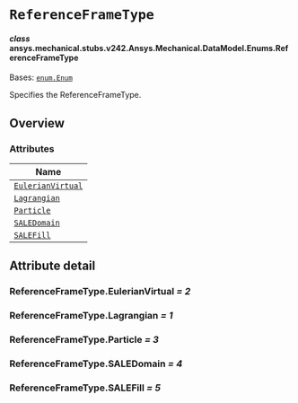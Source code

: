 # `ReferenceFrameType`

<a id="ansys.mechanical.stubs.v242.Ansys.Mechanical.DataModel.Enums.ReferenceFrameType"></a>

#### *class* ansys.mechanical.stubs.v242.Ansys.Mechanical.DataModel.Enums.ReferenceFrameType

Bases: [`enum.Enum`](https://docs.python.org/3/library/enum.html#enum.Enum)

Specifies the ReferenceFrameType.

<!-- !! processed by numpydoc !! -->

<a id="overview"></a>

## Overview

### Attributes

| Name |
| -------------------------------------------------------------------------------------------------------------------------------------- |
| [`EulerianVirtual`](#ReferenceFrameType.EulerianVirtual) |
| [`Lagrangian`](#ReferenceFrameType.Lagrangian) |
| [`Particle`](#ReferenceFrameType.Particle) |
| [`SALEDomain`](#ReferenceFrameType.SALEDomain) |
| [`SALEFill`](#ReferenceFrameType.SALEFill) |

<a id="attribute-detail"></a>

## Attribute detail

<a id="ReferenceFrameType.EulerianVirtual"></a>

### ReferenceFrameType.EulerianVirtual *= 2*

<a id="ReferenceFrameType.Lagrangian"></a>

### ReferenceFrameType.Lagrangian *= 1*

<a id="ReferenceFrameType.Particle"></a>

### ReferenceFrameType.Particle *= 3*

<a id="ReferenceFrameType.SALEDomain"></a>

### ReferenceFrameType.SALEDomain *= 4*

<a id="ReferenceFrameType.SALEFill"></a>

### ReferenceFrameType.SALEFill *= 5*


